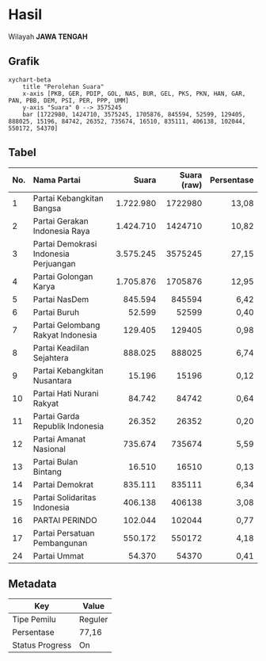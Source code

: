 # Hasil

Wilayah **JAWA TENGAH**

## Grafik

```mermaid
xychart-beta
    title "Perolehan Suara"
    x-axis [PKB, GER, PDIP, GOL, NAS, BUR, GEL, PKS, PKN, HAN, GAR, PAN, PBB, DEM, PSI, PER, PPP, UMM]
    y-axis "Suara" 0 --> 3575245
    bar [1722980, 1424710, 3575245, 1705876, 845594, 52599, 129405, 888025, 15196, 84742, 26352, 735674, 16510, 835111, 406138, 102044, 550172, 54370]
```

## Tabel

| No. | Nama Partai                           | Suara     | Suara (raw) | Persentase |
|:--- |:------------------------------------- | ---------:| -----------:| ----------:|
| 1   | Partai Kebangkitan Bangsa             | 1.722.980 | 1722980     | 13,08      |
| 2   | Partai Gerakan Indonesia Raya         | 1.424.710 | 1424710     | 10,82      |
| 3   | Partai Demokrasi Indonesia Perjuangan | 3.575.245 | 3575245     | 27,15      |
| 4   | Partai Golongan Karya                 | 1.705.876 | 1705876     | 12,95      |
| 5   | Partai NasDem                         | 845.594   | 845594      | 6,42       |
| 6   | Partai Buruh                          | 52.599    | 52599       | 0,40       |
| 7   | Partai Gelombang Rakyat Indonesia     | 129.405   | 129405      | 0,98       |
| 8   | Partai Keadilan Sejahtera             | 888.025   | 888025      | 6,74       |
| 9   | Partai Kebangkitan Nusantara          | 15.196    | 15196       | 0,12       |
| 10  | Partai Hati Nurani Rakyat             | 84.742    | 84742       | 0,64       |
| 11  | Partai Garda Republik Indonesia       | 26.352    | 26352       | 0,20       |
| 12  | Partai Amanat Nasional                | 735.674   | 735674      | 5,59       |
| 13  | Partai Bulan Bintang                  | 16.510    | 16510       | 0,13       |
| 14  | Partai Demokrat                       | 835.111   | 835111      | 6,34       |
| 15  | Partai Solidaritas Indonesia          | 406.138   | 406138      | 3,08       |
| 16  | PARTAI PERINDO                        | 102.044   | 102044      | 0,77       |
| 17  | Partai Persatuan Pembangunan          | 550.172   | 550172      | 4,18       |
| 24  | Partai Ummat                          | 54.370    | 54370       | 0,41       |


## Metadata

| Key             | Value   |
| --------------- | ------- |
| Tipe Pemilu     | Reguler |
| Persentase      | 77,16   |
| Status Progress | On      |



